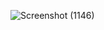 ![Screenshot (1146)](https://github.com/rafia9005/rafia9005/assets/70046808/606f83d1-29fa-4b7c-a604-86dc3f5677a6)
